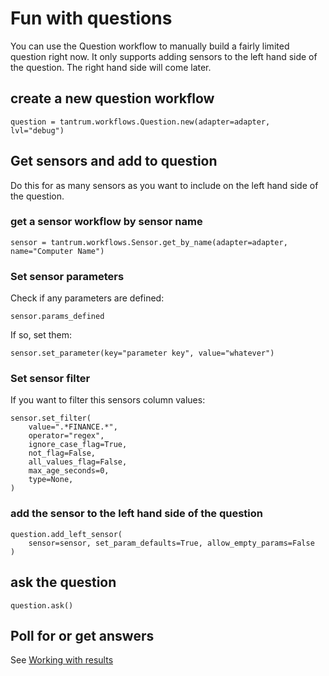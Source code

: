 # Fun with questions

You can use the Question workflow to manually build a fairly limited question right now. It only supports adding sensors to the left hand side of the question. The right hand side will come later.

## create a new question workflow

```
question = tantrum.workflows.Question.new(adapter=adapter, lvl="debug")
```

## Get sensors and add to question

Do this for as many sensors as you want to include on the left hand side of the question.

### get a sensor workflow by sensor name

```
sensor = tantrum.workflows.Sensor.get_by_name(adapter=adapter, name="Computer Name")
```

### Set sensor parameters

Check if any parameters are defined:

```
sensor.params_defined
```

If so, set them:

```
sensor.set_parameter(key="parameter key", value="whatever")
```

### Set sensor filter

If you want to filter this sensors column values:

```
sensor.set_filter(
    value=".*FINANCE.*",
    operator="regex",
    ignore_case_flag=True,
    not_flag=False,
    all_values_flag=False,
    max_age_seconds=0,
    type=None,
)
```

### add the sensor to the left hand side of the question

```
question.add_left_sensor(
    sensor=sensor, set_param_defaults=True, allow_empty_params=False
)
```

## ask the question

```
question.ask()
```

## Poll for or get answers

See [Working with results](working_with_results.md)
